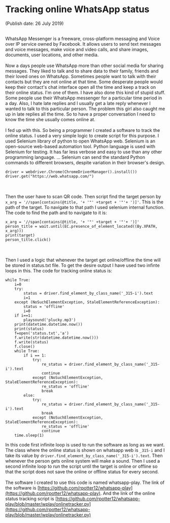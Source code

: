 # Tracking online WhatsApp status
(Publish date: 26 July 2019)<br><br>

WhatsApp Messenger is a freeware, cross-platform messaging and Voice over IP service owned by Facebook. It allows users to send text messages and voice messages, make voice and video calls, and share images, documents, user locations, and other media. 
<br><br>
Now a days people use WhatsApp more than other social media for sharing messages. They liked to talk and to share data to their family, friends and their loved ones on WhatsApp. Sometimes people want to talk with their contacts but they are not online at that time. Some desperate people would keep their contact's chat interface open all the time and keep a track on their online status. I'm one of them. I have also done this kind of stupid stuff. Some people use their WhatsApp messenger for a particular time period in a day. Also, I hate late replies and I usually get a late reply whenever I wanted to talk to this particular person. The problem this girl also caught me up in late replies all the time. So to have a proper conversation I need to know the time she usually comes online at.
<br><br>
I fed up with this. So being a programmer I created a software to track the online status. I used a very simple logic to create script for this purpose. I used Selenium library of python to open WhatsApp web. Selenium is an open-source web-based automation tool. Python language is used with Selenium for testing. It has far less verbose and easy to use than any other programming language. ... Selenium can send the standard Python commands to different browsers, despite variation in their browser's design. 
```
driver = webdriver.Chrome(ChromeDriverManager().install())
driver.get("https://web.whatsapp.com/")
```
<br><br>
Then the user have to scan QR code. Then script find the target person by `x_arg = '//span[contains(@title, '+ '"' +target + '"'+ ')]'`. This is the path of the target. To navigate to that path I used selenium internal function. The code to find the path and to navigate to it is: 
```
x_arg = '//span[contains(@title, '+ '"' +target + '"'+ ')]'
person_title = wait.until(EC.presence_of_element_located((By.XPATH, x_arg)))
print(target)
person_title.click()
```
<br><br>
Then I used a logic that whenever the target get online/offline the time will be stored in status.txt file. To get the desire output I have used two infinte loops in this. The code for tracking online status is:
```
while True:
	i=0
	try:
		status = driver.find_element_by_class_name('_315-i').text
		i=1
	except (NoSuchElementException, StaleElementReferenceException):
		status = 'offline'
		i=0
	if i==1:
		playsound('plucky.mp3')
	print(datetime.datetime.now())
	print(status)
	f=open('status.txt','a')
	f.write(str(datetime.datetime.now()))
	f.write(status)
	f.close()
	while True:
		if i == 1:
			try:
				re_status = driver.find_element_by_class_name('_315-i').text
				continue
			except (NoSuchElementException, StaleElementReferenceException):
				re_status = 'offline'
				break
		else:
			try:
				re_status = driver.find_element_by_class_name('_315-i').text
				break
			except (NoSuchElementException, StaleElementReferenceException):
				re_status = 'offline'
				continue
	time.sleep(1)
```
In this code first infinite loop is used to run the software as long as we want. The class where the online status is shown on whatsapp web is `_315-i` and I take its value by `driver.find_element_by_class_name('_315-i').text`. Then whenever the person gets online system will make a sound. Then I used a second infinite loop to run the script until the target is online or offline so that the script does not save the online or offline status for every second.
<br><br>
The software I created to use this code is named whatsapp-play. The link of the software is [https://github.com/rpotter12/whatsapp-play](https://github.com/rpotter12/whatsapp-play). And the link of the online status tracking script is [https://github.com/rpotter12/whatsapp-play/blob/master/wplay/onlinetracker.py](https://github.com/rpotter12/whatsapp-play/blob/master/wplay/onlinetracker.py)
